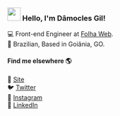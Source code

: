 ### <img src="https://media.giphy.com/media/hvRJCLFzcasrR4ia7z/giphy.gif" width="30px"> Hello, I'm Dâmocles Gil!

💻 Front-end Engineer at [Folha Web](http://folhaweb.online/home.html). <br>
🏡 Brazilian, Based in Goiânia, GO.

#### Find me elsewhere 🌎

🚀 [Site](https://damoclesgil.netlify.com)<br>
🐦 [Twitter](https://twitter.com/damoclesgil)<br>
📸 [Instagram](https://www.instagram.com/damoclesgil/)<br>
💼 [LinkedIn](https://www.linkedin.com/in/damoclesgil/)<br>
